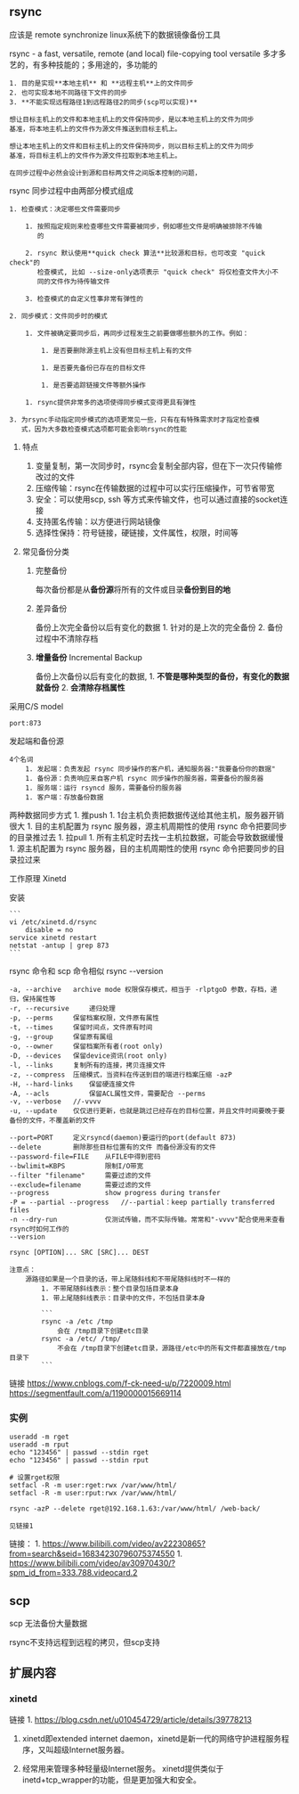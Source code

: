 ## rsync

应该是 remote synchronize
linux系统下的数据镜像备份工具


rsync - a fast, versatile, remote (and local) file-copying tool
    versatile 多才多艺的，有多种技能的；多用途的，多功能的

    1. 目的是实现**本地主机** 和 **远程主机**上的文件同步
    2. 也可实现本地不同路径下文件的同步
    3. **不能实现远程路径1到远程路径2的同步(scp可以实现)**

    想让目标主机上的文件和本地主机上的文件保持同步，是以本地主机上的文件为同步
    基准，将本地主机上的文件作为源文件推送到目标主机上。

    想让本地主机上的文件和目标主机上的文件保持同步，则以目标主机上的文件为同步
    基准，将目标主机上的文件作为源文件拉取到本地主机上。

    在同步过程中必然会设计到源和目标两文件之间版本控制的问题，

rsync 同步过程中由两部分模式组成

    1. 检查模式：决定哪些文件需要同步

        1. 按照指定规则来检查哪些文件需要被同步，例如哪些文件是明确被排除不传输
           的

        2. rsync 默认使用**quick check 算法**比较源和目标，也可改变 "quick check"的
           检查模式, 比如 --size-only选项表示 "quick check" 将仅检查文件大小不
           同的文件作为待传输文件

        3. 检查模式的自定义性事非常有弹性的

    2. 同步模式：文件同步时的模式

        1. 文件被确定要同步后，再同步过程发生之前要做哪些额外的工作。例如：

            1. 是否要删除源主机上没有但目标主机上有的文件

            1. 是否要先备份已存在的目标文件

            1. 是否要追踪链接文件等额外操作

        1. rsync提供非常多的选项使得同步模式变得更具有弹性

    3. 为rsync手动指定同步模式的选项更常见一些，只有在有特殊需求时才指定检查模
       式，因为大多数检查模式选项都可能会影响rsync的性能

1. 特点
    1. 变量复制，第一次同步时，rsync会复制全部内容，但在下一次只传输修改过的文件
    1. 压缩传输：rsync在传输数据的过程中可以实行压缩操作，可节省带宽
    1. 安全：可以使用scp, ssh 等方式来传输文件，也可以通过直接的socket连接
    1. 支持匿名传输：以方便进行网站镜像
    1. 选择性保持：符号链接，硬链接，文件属性，权限，时间等

1. 常见备份分类

    1. 完整备份

        每次备份都是从**备份源**将所有的文件或目录**备份到目的地**

    2. 差异备份

        备份上次完全备份以后有变化的数据
            1. 针对的是上次的完全备份
            2. 备份过程中不清除存档

    3. **增量备份** Incremental Backup

        备份上次备份以后有变化的数据,
            1. **不管是哪种类型的备份，有变化的数据就备份**
            2. **会清除存档属性**
    

采用C/S model

    port:873


发起端和备份源

    4个名词
        1. 发起端：负责发起 rsync 同步操作的客户机，通知服务器:"我要备份你的数据"
        1. 备份源：负责响应来自客户机 rsync 同步操作的服务器，需要备份的服务器
        1. 服务端：运行 rsyncd 服务，需要备份的服务器
        1. 客户端：存放备份数据

两种数据同步方式
    1. 推push
        1. 1台主机负责把数据传送给其他主机，服务器开销很大
        1. 目的主机配置为 rsync 服务器，源主机周期性的使用 rsync 命令把要同步的目录推过去
    1. 拉pull
        1. 所有主机定时去找一主机拉数据，可能会导致数据缓慢
        1. 源主机配置为 rsync 服务器，目的主机周期性的使用 rsync 命令把要同步的目录拉过来
    
工作原理
    Xinetd

安装

    ```
    vi /etc/xinetd.d/rsync 
        disable = no
    service xinetd restart
    netstat -antup | grep 873
    ```

rsync 命令和 scp 命令相似
    rsync --version

    -a, --archive   archive mode 权限保存模式，相当于 -rlptgoD 参数，存档，递归，保持属性等
    -r, --recursive     递归处理
    -p, --perms     保留档案权限，文件原有属性
    -t, --times     保留时间点，文件原有时间
    -g, --group     保留原有属组
    -o, --owner     保留档案所有者(root only)
    -D, --devices   保留device资讯(root only)
    -l, --links     复制所有的连接，拷贝连接文件
    -z, --compress  压缩模式，当资料在传送到目的端进行档案压缩 -azP
    -H, --hard-links    保留硬连接文件
    -A, --acls          保留ACL属性文件，需要配合 --perms
    -v, --verbose   //-vvvv
    -u, --update    仅仅进行更新，也就是跳过已经存在的目标位置，并且文件时间要晚于要备份的文件，不覆盖新的文件

    --port=PORT     定义rsyncd(daemon)要运行的port(default 873)
    --delete        删除那些目标位置有的文件 而备份源没有的文件
    --password-file=FILE    从FILE中得到密码
    --bwlimit=KBPS          限制I/O带宽
    --filter "filename"     需要过滤的文件
    --exclude=filename      需要过滤的文件
    --progress              show progress during transfer
    -P = --partial --progress   //--partial：keep partially transferred files
    -n --dry-run            仅测试传输，而不实际传输。常常和"-vvvv"配合使用来查看rsync时如何工作的
    --version

    rsync [OPTION]... SRC [SRC]... DEST

    注意点：
        源路径如果是一个目录的话，带上尾随斜线和不带尾随斜线时不一样的
            1. 不带尾随斜线表示：整个目录包括目录本身
            1. 带上尾随斜线表示：目录中的文件，不包括目录本身
            
            ```
            rsync -a /etc /tmp
                会在 /tmp目录下创建etc目录
            rsync -a /etc/ /tmp/
                不会在 /tmp目录下创建etc目录，源路径/etc中的所有文件都直接放在/tmp目录下
            ```

链接
    https://www.cnblogs.com/f-ck-need-u/p/7220009.html
    https://segmentfault.com/a/1190000015669114

### 实例

```
useradd -m rget
useradd -m rput
echo "123456" | passwd --stdin rget
echo "123456" | passwd --stdin rput

# 设置rget权限
setfacl -R -m user:rget:rwx /var/www/html/
setfacl -R -m user:rput:rwx /var/www/html/

rsync -azP --delete rget@192.168.1.63:/var/www/html/ /web-back/

见链接1
```





链接：
    1. https://www.bilibili.com/video/av22230865?from=search&seid=16834230796075374550
    1. https://www.bilibili.com/video/av30970430/?spm_id_from=333.788.videocard.2

## scp

scp 无法备份大量数据

rsync不支持远程到远程的拷贝，但scp支持


## 扩展内容

### xinetd

链接
    1. https://blog.csdn.net/u010454729/article/details/39778213

1. xinetd即extended internet daemon，xinetd是新一代的网络守护进程服务程序，又叫超级Internet服务器。

1. 经常用来管理多种轻量级Internet服务。 xinetd提供类似于inetd+tcp_wrapper的功能，但是更加强大和安全。





